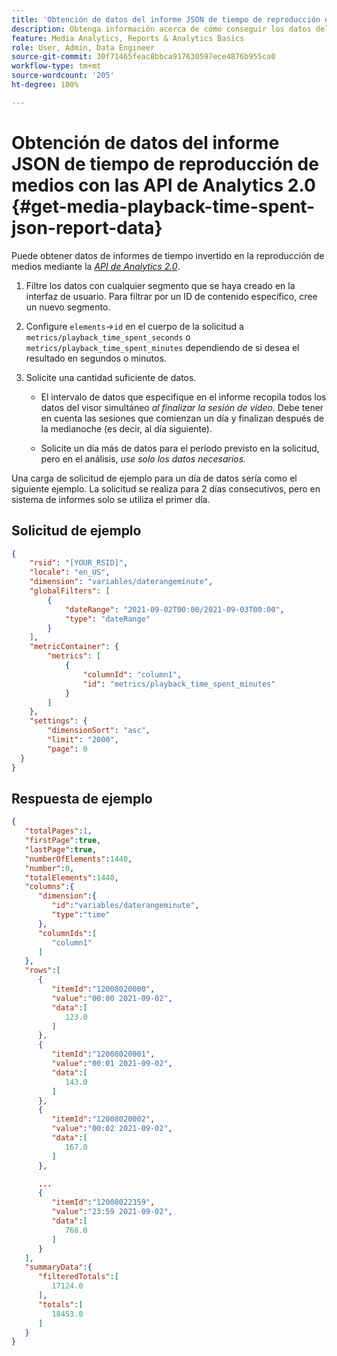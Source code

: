 ```yaml
---
title: 'Obtención de datos del informe JSON de tiempo de reproducción de medios con las API de Analytics 2.0 '
description: Obtenga información acerca de cómo conseguir los datos del informe de tiempo invertido en la reproducción de medios mediante las API de Analytics 2.0. Vea una solicitud y una respuesta de ejemplo.
feature: Media Analytics, Reports & Analytics Basics
role: User, Admin, Data Engineer
source-git-commit: 30f71465feac8bbca917630597ece4876b955ca0
workflow-type: tm+mt
source-wordcount: '205'
ht-degree: 100%

---
```



# Obtención de datos del informe JSON de tiempo de reproducción de medios con las API de Analytics 2.0 {#get-media-playback-time-spent-json-report-data}

Puede obtener datos de informes de tiempo invertido en la reproducción de medios mediante la [_*API de Analytics 2.0*_](https://www.adobe.io/apis/experiencecloud/analytics/docs.html).

1. Filtre los datos con cualquier segmento que se haya creado en la interfaz de usuario. Para filtrar por un ID de contenido específico, cree un nuevo segmento.
1. Configure `elements`->`id` en el cuerpo de la solicitud a `metrics/playback_time_spent_seconds` o `metrics/playback_time_spent_minutes` dependiendo de si desea el resultado en segundos o minutos.
1. Solicite una cantidad suficiente de datos.

   * El intervalo de datos que especifique en el informe recopila todos los datos del visor simultáneo _al finalizar la sesión de vídeo._
Debe tener en cuenta las sesiones que comienzan un día y finalizan después de la medianoche (es decir, al día siguiente).

   * Solicite un día más de datos para el período previsto en la solicitud, pero en el análisis, _*use solo los datos necesarios.*_

Una carga de solicitud de ejemplo para un día de datos sería como el siguiente ejemplo. La solicitud se realiza para 2 días consecutivos, pero en sistema de informes solo se utiliza el primer día.

## Solicitud de ejemplo

```json
{
    "rsid": "[YOUR_RSID]",
    "locale": "en_US",
    "dimension": "variables/daterangeminute",
    "globalFilters": [
        {
            "dateRange": "2021-09-02T00:00/2021-09-03T00:00",
            "type": "dateRange"
        }
    ],
    "metricContainer": {
        "metrics": [
            {
                "columnId": "column1",
                "id": "metrics/playback_time_spent_minutes"
            }
        ]
    },
    "settings": {
        "dimensionSort": "asc",
        "limit": "2000",
        "page": 0
  }
}
```

## Respuesta de ejemplo

```JSON
{
   "totalPages":1,
   "firstPage":true,
   "lastPage":true,
   "numberOfElements":1440,
   "number":0,
   "totalElements":1440,
   "columns":{
      "dimension":{
         "id":"variables/daterangeminute",
         "type":"time"
      },
      "columnIds":[
         "column1"
      ]
   },
   "rows":[
      {
         "itemId":"12008020000",
         "value":"00:00 2021-09-02",
         "data":[
            123.0
         ]
      },
      {
         "itemId":"12008020001",
         "value":"00:01 2021-09-02",
         "data":[
            143.0
         ]
      },
      {
         "itemId":"12008020002",
         "value":"00:02 2021-09-02",
         "data":[
            167.0
         ]
      },

      ...
      {
         "itemId":"12008022359",
         "value":"23:59 2021-09-02",
         "data":[
            768.0
         ]
      }
   ],
   "summaryData":{
      "filteredTotals":[
         17124.0
      ],
      "totals":[
         18453.0
      ]
   }
}
```


<!--
You can extract the Media Playback Time Spent report data using the Experience Cloud API Explorer as follows.

1. Navigate to: [https://www.adobe.io.](https://www.adobe.io)
1. Select and enter the following information in the API Explorer form:

    * **API -** Select "Report".
    * **Method -** Select "Queue".
    * **Environment -** Select your data center.
    * Request JSON - Specify the following:

        * `reportSuiteID` - For info on reports suites: [Report Suites](https://experienceleague.adobe.com/docs/analytics/admin/manage-report-suites/report-suites-admin.html)

        * `dateTo` - End date of the report.         

          >[!NOTE]
          >
          >The maximum time period supported is two days.

        * `dateFrom` - Start date of the report.
        * `elements : id` - Set to `"videoconcurrentviewers"`

        * `elements : top` - Specify the number of entries to be returned.

      Sample request body:

      ```    
      {
          "reportDescription": {
              "reportSuiteID": "[Your Report Suite ID]",
              "dateTo": "2017-09-07",
              "dateFrom": "2017-09-07"
              "metrics": [
                  {
                      "id": "instances"
                  }
              ],
              "elements": [
                  {
                      "id": "videoconcurrentviewers",
                      "top": 2880
                  }
              ]
              "locale": "en_US"
          }
      }

      ```

      >[!TIP]
      >
      >Some sessions are ended on the next day, and at that point the data will be available for reporting. In that case the best approach is to select 2 days (2880 minutes) of data, and use only the data for the first day (1440 minutes).

1. Click **Get Response**.

   In the Response field, you should get a `reportID`.
1. In the form, change **Method** to "Get".
1. Enter the value of the `reportID` you received in Step 3, and click **Get Response**.

   The Media Playback Time Spent report data, in JSON format, is presented in the Response field.

   For example:

   ![](assets/api_helper_2.png)

   ![](assets/api_helper_1.png)

-->
